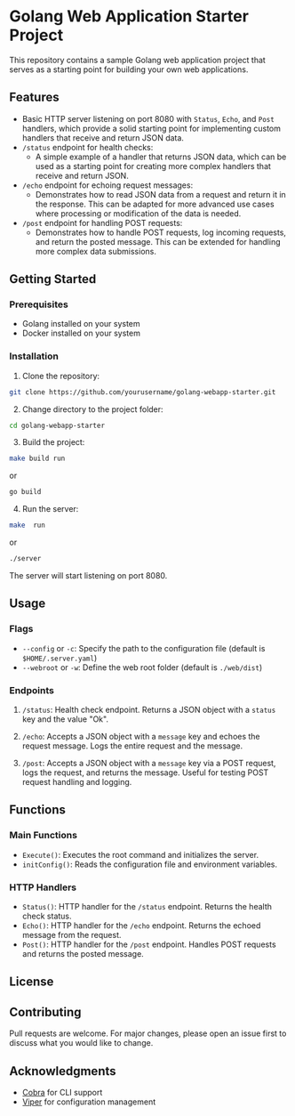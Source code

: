 # Golang Web Application Starter Project

This repository contains a sample Golang web application project that serves as a starting point for building your own web applications.

## Features

- Basic HTTP server listening on port 8080 with `Status`, `Echo`, and `Post` handlers, which provide a solid starting point for implementing custom handlers that receive and return JSON data.
- `/status` endpoint for health checks:
  - A simple example of a handler that returns JSON data, which can be used as a starting point for creating more complex handlers that receive and return JSON.
- `/echo` endpoint for echoing request messages:
  - Demonstrates how to read JSON data from a request and return it in the response. This can be adapted for more advanced use cases where processing or modification of the data is needed.
- `/post` endpoint for handling POST requests:
  - Demonstrates how to handle POST requests, log incoming requests, and return the posted message. This can be extended for handling more complex data submissions.


## Getting Started

### Prerequisites

- Golang installed on your system
- Docker installed on your system

### Installation

1. Clone the repository:
```bash
git clone https://github.com/yourusername/golang-webapp-starter.git
```
2. Change directory to the project folder:
```bash
cd golang-webapp-starter
```

3. Build the project:

```bash
make build run
```
or
```bash
go build 
```


4. Run the server:
```bash
make  run
```
or
```bash
./server 
```

The server will start listening on port 8080.

## Usage

### Flags

- `--config` or `-c`: Specify the path to the configuration file (default is `$HOME/.server.yaml`)
- `--webroot` or `-w`: Define the web root folder (default is `./web/dist`)

### Endpoints

1. `/status`: Health check endpoint. Returns a JSON object with a `status` key and the value "Ok".

2. `/echo`: Accepts a JSON object with a `message` key and echoes the request message. Logs the entire request and the message.

3. `/post`: Accepts a JSON object with a `message` key via a POST request, logs the request, and returns the message. Useful for testing POST request handling and logging.

## Functions

### Main Functions

- `Execute()`: Executes the root command and initializes the server.
- `initConfig()`: Reads the configuration file and environment variables.

### HTTP Handlers

- `Status()`: HTTP handler for the `/status` endpoint. Returns the health check status.
- `Echo()`: HTTP handler for the `/echo` endpoint. Returns the echoed message from the request.
- `Post()`: HTTP handler for the `/post` endpoint. Handles POST requests and returns the posted message.

## License

## Contributing

Pull requests are welcome. For major changes, please open an issue first to discuss what you would like to change.

## Acknowledgments

- [Cobra](https://github.com/spf13/cobra) for CLI support
- [Viper](https://github.com/spf13/viper) for configuration management
